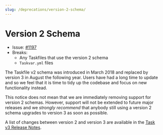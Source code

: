 ```yaml
---
slug: /deprecations/version-2-schema/
---
```


# Version 2 Schema

- Issue: [#1197][deprecate-version-2-schema]
- Breaks:
  - Any Taskfiles that use the version 2 schema
  - `Taskvar.yml` files

The Taskfile v2 schema was introduced in March 2018 and replaced by version 3 in August the following year. Users have had a long time to update and so we feel that it is time to tidy up the codebase and focus on new functionality instead.

This notice does not mean that we are immediately removing support for version 2 schemas. However, support will not be extended to future major releases and we _strongly recommend_ that anybody still using a version 2 schema upgrades to version 3 as soon as possible.

A list of changes between version 2 and version 3 are available in the [Task v3 Release Notes][version-3-release-notes].

<!-- prettier-ignore-start -->

<!-- prettier-ignore-end -->
[deprecate-version-2-schema]: https://github.com/newrelic-forks/task/issues/1197
[version-3-release-notes]: https://github.com/newrelic-forks/task/releases/tag/v3.0.0
